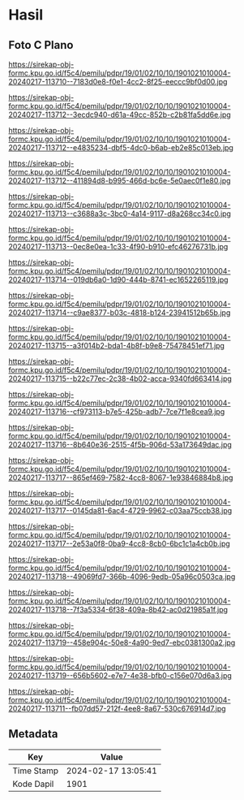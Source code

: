 # Hasil

## Foto C Plano

https://sirekap-obj-formc.kpu.go.id/f5c4/pemilu/pdpr/19/01/02/10/10/1901021010004-20240217-113710--7183d0e8-f0e1-4cc2-8f25-eeccc9bf0d00.jpg

https://sirekap-obj-formc.kpu.go.id/f5c4/pemilu/pdpr/19/01/02/10/10/1901021010004-20240217-113712--3ecdc940-d61a-49cc-852b-c2b81fa5dd6e.jpg

https://sirekap-obj-formc.kpu.go.id/f5c4/pemilu/pdpr/19/01/02/10/10/1901021010004-20240217-113712--e4835234-dbf5-4dc0-b6ab-eb2e85c013eb.jpg

https://sirekap-obj-formc.kpu.go.id/f5c4/pemilu/pdpr/19/01/02/10/10/1901021010004-20240217-113712--411894d8-b995-466d-bc6e-5e0aec0f1e80.jpg

https://sirekap-obj-formc.kpu.go.id/f5c4/pemilu/pdpr/19/01/02/10/10/1901021010004-20240217-113713--c3688a3c-3bc0-4a14-9117-d8a268cc34c0.jpg

https://sirekap-obj-formc.kpu.go.id/f5c4/pemilu/pdpr/19/01/02/10/10/1901021010004-20240217-113713--0ec8e0ea-1c33-4f90-b910-efc46276731b.jpg

https://sirekap-obj-formc.kpu.go.id/f5c4/pemilu/pdpr/19/01/02/10/10/1901021010004-20240217-113714--019db6a0-1d90-444b-8741-ec1652265119.jpg

https://sirekap-obj-formc.kpu.go.id/f5c4/pemilu/pdpr/19/01/02/10/10/1901021010004-20240217-113714--c9ae8377-b03c-4818-b124-23941512b65b.jpg

https://sirekap-obj-formc.kpu.go.id/f5c4/pemilu/pdpr/19/01/02/10/10/1901021010004-20240217-113715--a3f014b2-bda1-4b8f-b9e8-75478451ef71.jpg

https://sirekap-obj-formc.kpu.go.id/f5c4/pemilu/pdpr/19/01/02/10/10/1901021010004-20240217-113715--b22c77ec-2c38-4b02-acca-9340fd663414.jpg

https://sirekap-obj-formc.kpu.go.id/f5c4/pemilu/pdpr/19/01/02/10/10/1901021010004-20240217-113716--cf973113-b7e5-425b-adb7-7ce7f1e8cea9.jpg

https://sirekap-obj-formc.kpu.go.id/f5c4/pemilu/pdpr/19/01/02/10/10/1901021010004-20240217-113716--8b640e36-2515-4f5b-906d-53a173649dac.jpg

https://sirekap-obj-formc.kpu.go.id/f5c4/pemilu/pdpr/19/01/02/10/10/1901021010004-20240217-113717--865ef469-7582-4cc8-8067-1e93846884b8.jpg

https://sirekap-obj-formc.kpu.go.id/f5c4/pemilu/pdpr/19/01/02/10/10/1901021010004-20240217-113717--0145da81-6ac4-4729-9962-c03aa75ccb38.jpg

https://sirekap-obj-formc.kpu.go.id/f5c4/pemilu/pdpr/19/01/02/10/10/1901021010004-20240217-113717--2e53a0f8-0ba9-4cc8-8cb0-6bc1c1a4cb0b.jpg

https://sirekap-obj-formc.kpu.go.id/f5c4/pemilu/pdpr/19/01/02/10/10/1901021010004-20240217-113718--49069fd7-366b-4096-9edb-05a96c0503ca.jpg

https://sirekap-obj-formc.kpu.go.id/f5c4/pemilu/pdpr/19/01/02/10/10/1901021010004-20240217-113718--7f3a5334-6f38-409a-8b42-ac0d21985a1f.jpg

https://sirekap-obj-formc.kpu.go.id/f5c4/pemilu/pdpr/19/01/02/10/10/1901021010004-20240217-113719--458e904c-50e8-4a90-9ed7-ebc0381300a2.jpg

https://sirekap-obj-formc.kpu.go.id/f5c4/pemilu/pdpr/19/01/02/10/10/1901021010004-20240217-113719--656b5602-e7e7-4e38-bfb0-c156e070d6a3.jpg

https://sirekap-obj-formc.kpu.go.id/f5c4/pemilu/pdpr/19/01/02/10/10/1901021010004-20240217-113711--fb07dd57-212f-4ee8-8a67-530c676914d7.jpg


## Metadata

| Key        | Value               |
| ---------- | ------------------- |
| Time Stamp | 2024-02-17 13:05:41 |
| Kode Dapil | 1901                |



